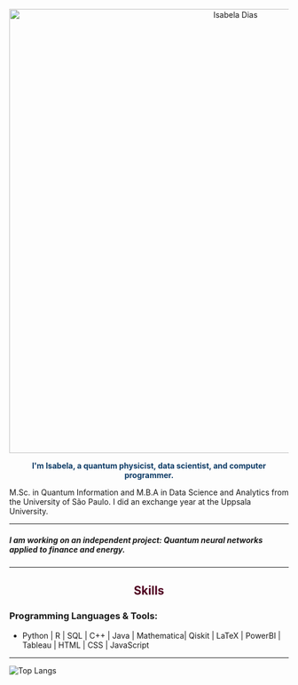 

<p align="center">
  <img src="https://github.com/isadays/isadays/assets/59461869/ef598ea3-55c5-4b2a-8d6b-3b42fbb85253" alt="Isabela Dias" style="width:800px; height:auto;">
</p>

<p align="center" style="color: #0D3B66;">
  <b>I'm Isabela, a quantum physicist, data scientist, and computer programmer.</b><br>
  
  M.Sc. in Quantum Information and M.B.A in Data Science and Analytics from the University of São Paulo. I did an exchange year at the Uppsala University.
</p>

---

<h5> I am working on an independent project: Quantum neural networks applied to finance and energy. </h3>

---

<h2 align="center" style="color: #500021;">Skills</h2>

<h3>Programming Languages & Tools:</h3>
<ul>
  <li>Python | R | SQL | C++ | Java | Mathematica| Qiskit | LaTeX | PowerBI | Tableau | HTML | CSS | JavaScript </li>
</ul>

---
![Top Langs](https://github-readme-stats.vercel.app/api/top-langs/?username=isadays&layout=compact)

